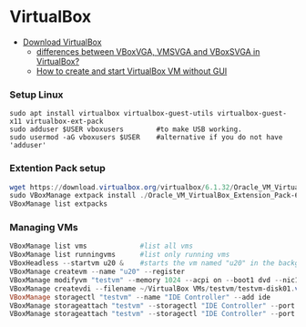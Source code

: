 # VirtualBox

- [Download VirtualBox](https://www.virtualbox.org/wiki/Downloads)
  - [differences between VBoxVGA, VMSVGA and VBoxSVGA in VirtualBox?](https://superuser.com/questions/1403123/what-are-differences-between-vboxvga-vmsvga-and-vboxsvga-in-virtualbox)
  - [How to create and start VirtualBox VM without GUI](https://www.xmodulo.com/how-to-create-and-start-virtualbox-vm-without-gui.html)

### Setup Linux

````
sudo apt install virtualbox virtualbox-guest-utils virtualbox-guest-x11 virtualbox-ext-pack
sudo adduser $USER vboxusers        #to make USB working.
sudo usermod -aG vboxusers $USER    #alternative if you do not have 'adduser'
````


### Extention Pack setup
````powershell
wget https://download.virtualbox.org/virtualbox/6.1.32/Oracle_VM_VirtualBox_Extension_Pack-6.1.32.vbox-extpack
sudo VBoxManage extpack install ./Oracle_VM_VirtualBox_Extension_Pack-6.1.32.vbox-extpack
VBoxManage list extpacks
````

### Managing VMs
````powershell
VBoxManage list vms             #list all vms
VBoxManage list runningvms      #list only running vms
VBoxHeadless --startvm u20 &    #starts the vm named "u20" in the background, headless
VBoxManage createvm --name "u20" --register
VBoxManage modifyvm "testvm" --memory 1024 --acpi on --boot1 dvd --nic1 bridged --bridgeadapter1 eth0 --ostype Ubuntu
VBoxManage createvdi --filename ~/VirtualBox VMs/testvm/testvm-disk01.vdi --size 10000
VBoxManage storagectl "testvm" --name "IDE Controller" --add ide
VBoxManage storageattach "testvm" --storagectl "IDE Controller" --port 0 --device 0 --type hdd --medium ~/VirtualBox VMs/testvm/testvm-disk01.vdi
VBoxManage storageattach "testvm" --storagectl "IDE Controller" --port 1 --device 0 --type dvddrive --medium /iso/ubuntu-12.04.1-server-i386.iso
````
